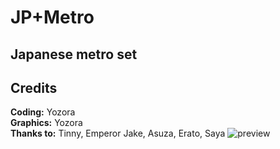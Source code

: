 # JP+Metro
## Japanese metro set

## Credits
**Coding:** Yozora <br>
**Graphics:** Yozora <br>
**Thanks to:** Tinny, Emperor Jake, Asuza, Erato, Saya
![preview](https://user-images.githubusercontent.com/96115762/191318241-f24c4e65-1b65-4dba-a758-0c307ca969a5.png)

